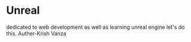 # Unreal
dedicated to web development as well as learning unreal engine
let's do this.
Auther-Krish Vanza
